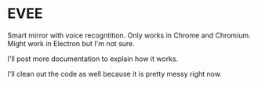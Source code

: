 # EVEE

Smart mirror with voice recogntition. 
Only works in Chrome and Chromium. 
Might work in Electron but I'm not sure. 

I'll post more documentation to explain how it works. 

I'll clean out the code as well because it is pretty messy right now. 


